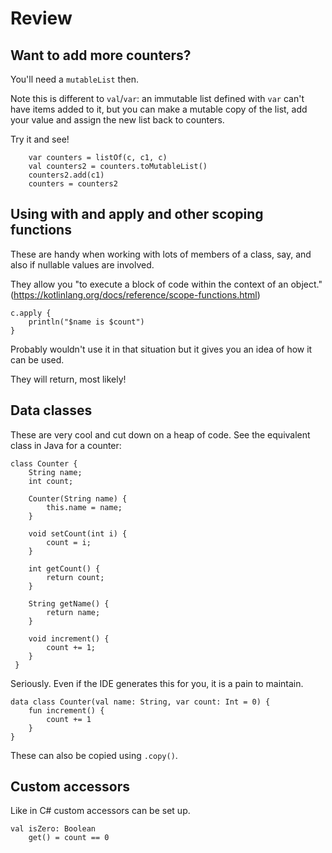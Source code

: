 # Review

## Want to add more counters?

You'll need a `mutableList` then.

Note this is different to `val`/`var`: an immutable list defined with `var` can't have items added 
to it, but you can make a mutable copy of the list, add your value and assign the new list back to 
counters.

Try it and see!

````
    var counters = listOf(c, c1, c)
    val counters2 = counters.toMutableList()
    counters2.add(c1)
    counters = counters2
````

## Using with and apply and other scoping functions

These are handy when working with lots of members of a class, say, and also if nullable values are involved.

They allow you "to execute a block of code within the context of an object." 
(https://kotlinlang.org/docs/reference/scope-functions.html)

````
c.apply {
    println("$name is $count")
}
````

Probably wouldn't use it in that situation but it gives you an idea of how it can be used.

They will return, most likely!

## Data classes

These are very cool and cut down on a heap of code. See the equivalent class in Java for a counter:

````
class Counter {
    String name;
    int count;
    
    Counter(String name) {
        this.name = name;
    }
    
    void setCount(int i) {
        count = i;
    }
    
    int getCount() {
        return count;
    }
    
    String getName() {
        return name;
    }
    
    void increment() {
        count += 1;
    }
 }
 ````

Seriously. Even if the IDE generates this for you, it is a pain to maintain.

````
data class Counter(val name: String, var count: Int = 0) {
    fun increment() {
        count += 1
    }
}
````

These can also be copied using `.copy()`.

## Custom accessors

Like in C# custom accessors can be set up.

````
val isZero: Boolean
    get() = count == 0
````